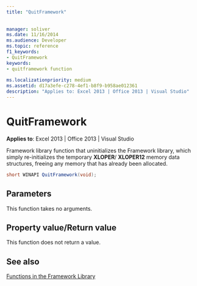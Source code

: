 ```yaml
---
title: "QuitFramework"
 
 
manager: soliver
ms.date: 11/16/2014
ms.audience: Developer
ms.topic: reference
f1_keywords:
- QuitFramework
keywords:
- quitframework function
 
ms.localizationpriority: medium
ms.assetid: d17a3efe-c278-4ef1-b8f9-b958ae012361
description: "Applies to: Excel 2013 | Office 2013 | Visual Studio"
---
```


# QuitFramework

 **Applies to**: Excel 2013 | Office 2013 | Visual Studio 
  
Framework library function that uninitializes the Framework library, which simply re-initializes the temporary **XLOPER**/ **XLOPER12** memory data structures, freeing any memory that has already been allocated. 
  
```cs
short WINAPI QuitFramework(void);
```

## Parameters

This function takes no arguments.
  
## Property value/Return value

This function does not return a value.
  
## See also



[Functions in the Framework Library](functions-in-the-framework-library.md)

